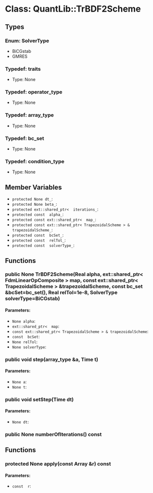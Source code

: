 # Class: QuantLib::TrBDF2Scheme

## Types
### Enum: SolverType
- BiCGstab
- GMRES

### Typedef: traits
- Type: None

### Typedef: operator_type
- Type: None

### Typedef: array_type
- Type: None

### Typedef: bc_set
- Type: None

### Typedef: condition_type
- Type: None

## Member Variables
- `protected None dt_`: 
- `protected None beta_`: 
- `protected ext::shared_ptr<  iterations_`: 
- `protected const  alpha_`: 
- `protected const ext::shared_ptr<  map_`: 
- `protected const ext::shared_ptr< TrapezoidalScheme > & trapezoidalScheme_`: 
- `protected const  bcSet_`: 
- `protected const  relTol_`: 
- `protected const  solverType_`: 

## Functions
### public None TrBDF2Scheme(Real alpha, ext::shared_ptr< FdmLinearOpComposite > map, const ext::shared_ptr< TrapezoidalScheme > &trapezoidalScheme, const bc_set &bcSet=bc_set(), Real relTol=1e-8, SolverType solverType=BiCGstab)

#### Parameters:
- `None alpha`: 
- `ext::shared_ptr<  map`: 
- `const ext::shared_ptr< TrapezoidalScheme > & trapezoidalScheme`: 
- `const  bcSet`: 
- `None relTol`: 
- `None solverType`: 

### public void step(array_type &a, Time t)

#### Parameters:
- `None a`: 
- `None t`: 

### public void setStep(Time dt)

#### Parameters:
- `None dt`: 

### public None numberOfIterations() const


## Functions
### protected None apply(const Array &r) const

#### Parameters:
- `const  r`: 

